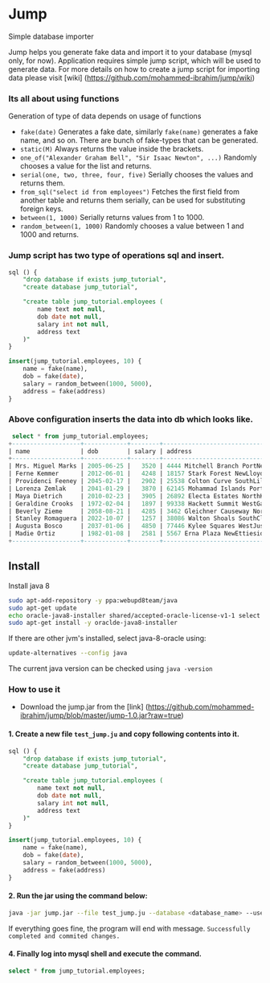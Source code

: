 # Jump
Simple database importer

Jump helps you generate fake data and import it to your database (mysql only, for now). Application requires simple jump script, which will be used to generate data. For more details on how to create a jump script for importing data please visit [wiki] (https://github.com/mohammed-ibrahim/jump/wiki)

### Its all about using functions
Generation of type of data depends on usage of functions

 + `fake(date)` Generates a fake date, similarly `fake(name)` generates a fake name, and so on. There are bunch of fake-types that can be generated.
 + `static(M)` Always returns the value inside the brackets.
 + `one_of("Alexander Graham Bell", "Sir Isaac Newton", ...)` Randomly chooses a value for the list and returns.
 + `serial(one, two, three, four, five)` Serially chooses the values and returns them.
 + `from_sql("select id from employees")` Fetches the first field from another table and returns them serially, can be used for substituting foreign keys.
 + `between(1, 1000)` Serially returns values from 1 to 1000.
 + `random_between(1, 1000)` Randomly chooses a value between 1 and 1000 and returns.

### Jump script has two type of operations sql and insert.


```sql
sql () {
    "drop database if exists jump_tutorial",
    "create database jump_tutorial",

    "create table jump_tutorial.employees (
        name text not null,
        dob date not null,
        salary int not null,
        address text
    )"
}

insert(jump_tutorial.employees, 10) {
    name = fake(name),
    dob = fake(date),
    salary = random_between(1000, 5000),
    address = fake(address)
}
```

### Above configuration inserts the data into db which looks like.
```sql
 select * from jump_tutorial.employees;
+-------------------+------------+--------+---------------------------------------------------+
| name              | dob        | salary | address                                           |
+-------------------+------------+--------+---------------------------------------------------+
| Mrs. Miguel Marks | 2005-06-25 |   3520 | 4444 Mitchell Branch PortNettiebury 15681         |
| Ferne Kemmer      | 2012-06-01 |   4248 | 18157 Stark Forest NewLloydmouth 05100            |
| Providenci Feeney | 2045-02-17 |   2902 | 25538 Colton Curve SouthLillystad 92195-3643      |
| Lorenza Zemlak    | 2041-01-29 |   3870 | 62145 Mohammad Islands PortJeremymouth 25716-0512 |
| Maya Dietrich     | 2010-02-23 |   3905 | 26892 Electa Estates NorthKieranfurt 78953-3218   |
| Geraldine Crooks  | 1972-02-04 |   1897 | 99338 Hackett Summit WestGabefurt 81275-1483      |
| Beverly Zieme     | 2058-08-21 |   4285 | 3462 Gleichner Causeway NorthTrystanborough 43699 |
| Stanley Romaguera | 2022-10-07 |   1257 | 38086 Walton Shoals SouthClementinetown 95950     |
| Augusta Bosco     | 2037-01-06 |   4850 | 77446 Kylee Squares WestJustenburgh 21591-3888    |
| Madie Ortiz       | 1982-01-08 |   2581 | 5567 Erna Plaza NewEttieside 18967-3471           |
+-------------------+------------+--------+---------------------------------------------------+
```


## Install

Install java 8

```bash
sudo apt-add-repository -y ppa:webupd8team/java
sudo apt-get update
echo oracle-java8-installer shared/accepted-oracle-license-v1-1 select true | sudo /usr/bin/debconf-set-selections
sudo apt-get install -y oraclde-java8-installer
```

If there are other jvm's installed, select java-8-oracle using:

```bash
update-alternatives --config java
```

The current java version can be checked using `java -version`

### How to use it

+ Download the jump.jar from the [link] (https://github.com/mohammed-ibrahim/jump/blob/master/jump-1.0.jar?raw=true)

#### 1. Create a new file ```test_jump.ju``` and copy following contents into it.
```sql
sql () {
    "drop database if exists jump_tutorial",
    "create database jump_tutorial",

    "create table jump_tutorial.employees (
        name text not null,
        dob date not null,
        salary int not null,
        address text
    )"
}

insert(jump_tutorial.employees, 10) {
    name = fake(name),
    dob = fake(date),
    salary = random_between(1000, 5000),
    address = fake(address)
}
```

#### 2. Run the jar using the command below:

```bash
java -jar jump.jar --file test_jump.ju --database <database_name> --username <user_name> --password <user_password>
```
If everything goes fine, the program will end with message. ```Successfully completed and commited changes.```

#### 4. Finally log into mysql shell and execute the command.

```sql
select * from jump_tutorial.employees;
```
